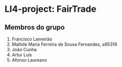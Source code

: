 # LI4-project: FairTrade

## Membros do grupo
1. Francisco Lameirão
2. Maltide Maria Ferreira de Sousa Fernandes, a95319
3. João Cunha 
4. Artur Luís
5. Afonso Laureano

